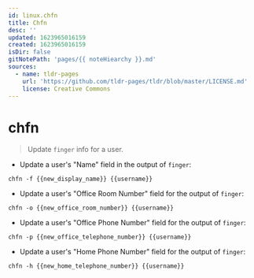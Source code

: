 ```yaml
---
id: linux.chfn
title: Chfn
desc: ''
updated: 1623965016159
created: 1623965016159
isDir: false
gitNotePath: 'pages/{{ noteHiearchy }}.md'
sources:
  - name: tldr-pages
    url: 'https://github.com/tldr-pages/tldr/blob/master/LICENSE.md'
    license: Creative Commons
---
```

# chfn

> Update `finger` info for a user.

- Update a user's "Name" field in the output of `finger`:

`chfn -f {{new_display_name}} {{username}}`

- Update a user's "Office Room Number" field for the output of `finger`:

`chfn -o {{new_office_room_number}} {{username}}`

- Update a user's "Office Phone Number" field for the output of `finger`:

`chfn -p {{new_office_telephone_number}} {{username}}`

- Update a user's "Home Phone Number" field for the output of `finger`:

`chfn -h {{new_home_telephone_number}} {{username}}`

